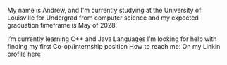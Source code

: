  My name is Andrew, and I'm currently studying at the University of Louisville for Undergrad from computer science and my expected graduation timeframe is May of 2028.

I’m currently learning C++ and Java Languages
I’m looking for help with finding my first Co-op/Internship position 
How to reach me: On my Linkin profile [here](https://www.linkedin.com/in/andrew-merritt-ab425537a/)

<!--
**a0merr/a0merr** is a ✨ _special_ ✨ repository because its `README.md` (this file) appears on your GitHub profile.

Here are some ideas to get you started:

- 🔭 I’m currently working on ...
- 🌱 I’m currently learning ...
- 👯 I’m looking to collaborate on ...
- 🤔 I’m looking for help with ...
- 💬 Ask me about ...
- 📫 How to reach me: ...
- 😄 Pronouns: ...
- ⚡ Fun fact: ...
-->
